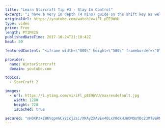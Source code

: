 ```yaml
---
title: "Learn Starcraft Tip #3 - Stay In Control"
excerpt: "I have a very in depth (4 mins) guide on the shift key as well here https://www.youtube.com/watch?v=7x9pHr544oY"
originalUrl: https://youtube.com/watch?v=iFl_pEE9WVU
type: video
price: Free
length: PT1M42S
publishedDateTime: 2017-10-24T21:18:42Z
heat: 50

featuredContent: "<iframe width=\"800\" height=\"500\" frameborder=\"0\" src=\"https://www.youtube.com/embed/iFl_pEE9WVU\" allow=\"accelerometer; autoplay; encrypted-media; gyroscope; picture-in-picture\" allowfullscreen></iframe>"

provider:
  name: WinterStarcraft
  domain: youtube.com

topics:
  - StarCraft 2

images:
  - url: https://i.ytimg.com/vi/iFl_pEE9WVU/maxresdefault.jpg
    width: 1280
    height: 720
    isCached: true

secured: "nHQXPz+18KVqpm6Cs2IcjZsi/XKAy2XA8Ev40LxVOdkHJWOMQoYDc23MTB8RMwCsAE5sCtth3aPulYI5DcFETGW2hCRhA/Kymm79DXWs/tBCOnCYCaSRrC22HP9ohN67gBu/dFS/AymnsLI8Ai6wDJIWFNCOl7pLWF0PGvAcMGixrJtBK6hBoEcGVy1YcVkuPzxW3/OPaJ4WI2WmKZy0pCrWlmrrixx3JxussTiwK5wS0hgcbum2/bSDq73XkmHp91mnA8J+f4GfEHd7heLe76O/TEGw37KoH5pKf/RnfyhYrxndzg3+6CEuahtrI4RLf4ptnlAnfa2c7r1EcWrd9RqZ9tFaA634XJNXx/YUfQs6tMIG47FH4y/uFpFuoDz5Fs4IR078JKS7E/M168NhzCFLik7R442PvKH2/xtQMcU=;WWsfwrUrLSYaQ6RV8O/ifA=="
---
```


